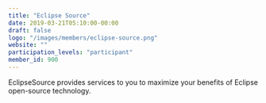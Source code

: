 ```yaml
---
title: "Eclipse Source"
date: 2019-03-21T05:10:00-00:00
draft: false
logo: "/images/members/eclipse-source.png"
website: ""
participation_levels: "participant"
member_id: 900
---
```


EclipseSource provides services to you to maximize your benefits of Eclipse open-source technology.
